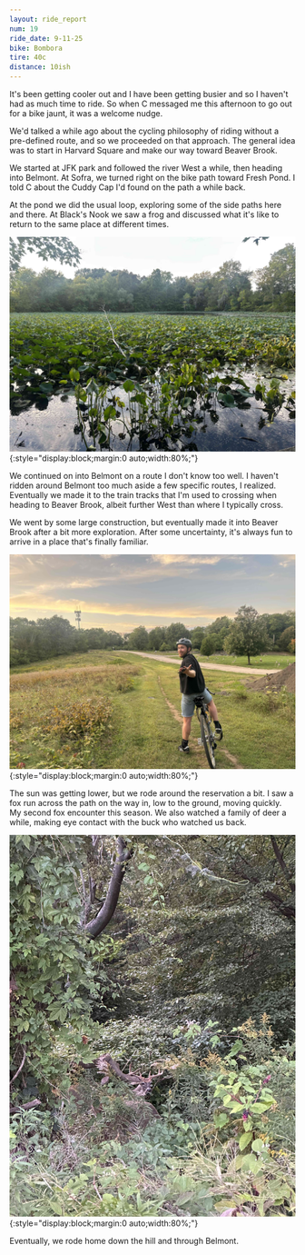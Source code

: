 ```yaml
---
layout: ride_report
num: 19
ride_date: 9-11-25
bike: Bombora
tire: 40c
distance: 10ish
---
```


It's been getting cooler out and I have been getting busier and so I haven't had as much time to ride. So when C messaged me this afternoon to go out for a bike jaunt, it was a welcome nudge. 

We'd talked a while ago about the cycling philosophy of riding without a pre-defined route, and so we proceeded on that approach. The general idea was to start in Harvard Square and make our way toward Beaver Brook. 

We started at JFK park and followed the river West a while, then heading into Belmont. At Sofra, we turned right on the bike path toward Fresh Pond. I told C about the Cuddy Cap I'd found on the path a while back. 

At the pond we did the usual loop, exploring some of the side paths here and there. At Black's Nook we saw a frog and discussed what it's like to return to the same place at different times. 

![Image of Black's Nook](/figs/ride_reports/19/blacksnook.jpg){:style="display:block;margin:0 auto;width:80%;"}

We continued on into Belmont on a route I don't know too well. I haven't ridden around Belmont too much aside a few specific routes, I realized. Eventually we made it to the train tracks that I'm used to crossing when heading to Beaver Brook, albeit further West than where I typically cross. 

We went by some large construction, but eventually made it into Beaver Brook after a bit more exploration. After some uncertainty, it's always fun to arrive in a place that's finally familiar. 

![Image of Jeff](/figs/ride_reports/19/bb_jeff.jpg){:style="display:block;margin:0 auto;width:80%;"}

The sun was getting lower, but we rode around the reservation a bit. I saw a fox run across the path on the way in, low to the ground, moving quickly. My second fox encounter this season. We also watched a family of deer a while, making eye contact with the buck who watched us back. 

![Image of Deer](/figs/ride_reports/19/forestbuck.jpg){:style="display:block;margin:0 auto;width:80%;"}

Eventually, we rode home down the hill and through Belmont.

